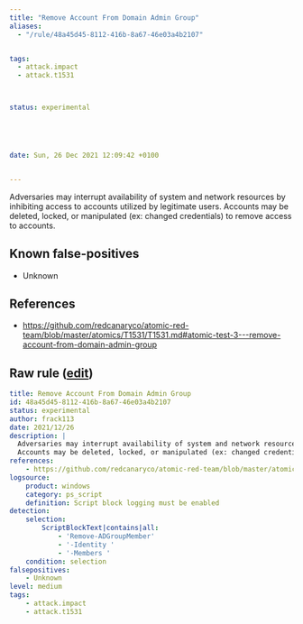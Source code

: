 ```yaml
---
title: "Remove Account From Domain Admin Group"
aliases:
  - "/rule/48a45d45-8112-416b-8a67-46e03a4b2107"


tags:
  - attack.impact
  - attack.t1531



status: experimental





date: Sun, 26 Dec 2021 12:09:42 +0100


---
```


Adversaries may interrupt availability of system and network resources by inhibiting access to accounts utilized by legitimate users.
Accounts may be deleted, locked, or manipulated (ex: changed credentials) to remove access to accounts. 


<!--more-->


## Known false-positives

* Unknown



## References

* https://github.com/redcanaryco/atomic-red-team/blob/master/atomics/T1531/T1531.md#atomic-test-3---remove-account-from-domain-admin-group


## Raw rule ([edit](https://github.com/SigmaHQ/sigma/edit/master/rules/windows/powershell/powershell_script/posh_ps_susp_remove_adgroupmember.yml))
```yaml
title: Remove Account From Domain Admin Group
id: 48a45d45-8112-416b-8a67-46e03a4b2107
status: experimental
author: frack113
date: 2021/12/26
description: |
  Adversaries may interrupt availability of system and network resources by inhibiting access to accounts utilized by legitimate users.
  Accounts may be deleted, locked, or manipulated (ex: changed credentials) to remove access to accounts. 
references:
    - https://github.com/redcanaryco/atomic-red-team/blob/master/atomics/T1531/T1531.md#atomic-test-3---remove-account-from-domain-admin-group
logsource:
    product: windows
    category: ps_script
    definition: Script block logging must be enabled
detection:
    selection:
        ScriptBlockText|contains|all:
            - 'Remove-ADGroupMember'
            - '-Identity '
            - '-Members ' 
    condition: selection
falsepositives:
    - Unknown
level: medium
tags:
    - attack.impact
    - attack.t1531


```
